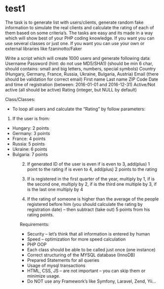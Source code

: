 # test1
The task is to generate list with users/clients, generate random fake information to simulate the real clients and calculate the rating of each of them based on some criteria’s.
The tasks are easy and its made in a way which will show best of your PHP coding knowledge. If you want you can use several classes or just one.
If you want you can use your own or external libraries like fzaninotto/Faker


Write a script which will create 1000 users and generate following data:
Username
Password (hint: do not use MD5/SHA1) (should be min 6 char, should contains: small and big letters, numbers, special symbols)
Country (Hungary, Germany, France, Russia, Ukraine, Bulgaria, Austria)
Email (there should be validation for correct email)
First name
Last name
ZIP Code
Date and time of registration (between: 2016-01-01 and 2016-12-31)
Active/Not active (all should be active)
Rating (integer, but NULL by default)

Class/Classes:
- To loop all users and calculate the “Rating” by follow parameters:
1) If the user is from:
<ul>
  <li>Hungary: 2 points</li>
  <li>Germany: 3 points</li>
  <li>France: 4 points</li>
  <li>Russia: 5 points</li>
  <li>Ukraine: 6 points</li>
  <li>Bulgaria: 7 points</li>
<ul>  

2) If generated ID of the user is even 
if is even to 3, add(plus) 1 point to the rating
if is even to 4, add(plus) 2 points to the rating


3)  If is registered in the first quarter of the year, multiply by 1, if is the second one, multiply by 2, if is the third one multiple by 3, if is the last one multiply by 4

4) If the rating of someone is higher than the average of the people registered before him (you should calculate the rating by registration date) – then subtract (take out) 5 points from his rating points.



Requirements:
<ul>
<li>Security – let’s think that all information is entered by human</li>
<li>Speed – optimization for more speed calculation</li>
<li>PHP OOP</li>
<li>Each class should be able to be called just once (one instance)</li>
<li>Correct structuring of the MYSQL database (InnoDB)</li>
<li>Prepared Statements for all queries</li>
<li>Usage of  mysql transactions</li>
<li>HTML, CSS, JS – are not important – you can skip them or minimize usage.</li>
<li>Do NOT use any Framework’s like Symfony, Laravel, Zend, Yii…</li>
</ul>
